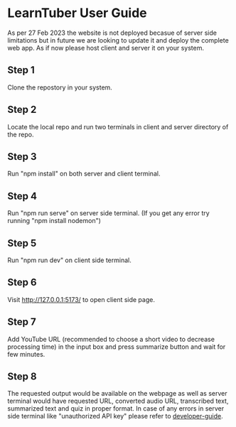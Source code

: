 # LearnTuber User Guide

As per 27 Feb 2023 the website is not deployed becasue of server side limitations but in future we are looking to update it and deploy the complete web app.
As if now please host client and server it on your system.

## Step 1

Clone the repostory in your system.

## Step 2

Locate the local repo and run two terminals in client and server directory of the repo.

## Step 3

Run "npm install" on both server and client terminal.

## Step 4

Run "npm run serve" on server side terminal. (If you get any error try running "npm install nodemon")

## Step 5

Run "npm run dev" on client side terminal.

## Step 6

Visit http://127.0.0.1:5173/ to open client side page.

## Step 7

Add YouTube URL (recommended to choose a short video to decrease processing time) in the input box and press summarize button and wait for few minutes.

## Step 8

The requested output would be available on the webpage as well as server terminal would have requested URL, converted audio URL, transcribed text, summarized text and quiz in proper format.
In case of any errors in server side terminal like "unauthorized API key" please refer to [developer-guide](https://github.com/NirbhaySirsikar/LearnTuber/blob/main/developer-guide.md).

